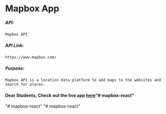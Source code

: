 # Mapbox App

##### API:
    Mapbox API

##### API Link:
    https://www.mapbox.com/

##### Purpose:
    Mapbox API is a location data platform to add maps to the websites and search for places.


#### Dear Students, Check out the live app [here](http://203.193.173.125/buildriseshine/api/reactjs/mapbox/)"# mapbox-react" 
"# mapbox-react" 
"# mapbox-react" 
